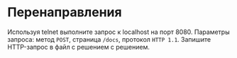 # Перенаправления

Используя telnet выполните запрос к localhost на порт 8080. Параметры запроса: метод `POST`, страница `/docs`, протокол `HTTP 1.1`. Запишите HTTP-запрос в файл с решением с решением.